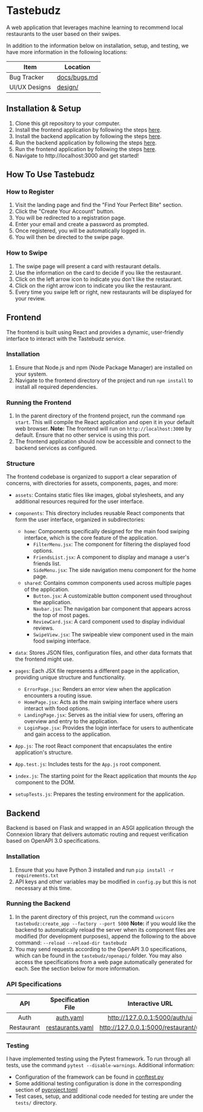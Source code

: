 # Tastebudz
A web application that leverages machine learning to recommend local restaurants to the user based on their swipes.

In addition to the information below on installation, setup, and testing, we have more information in the following locations:

| Item | Location |
| --- | --- |
| Bug Tracker | [docs/bugs.md](docs/bugs.md) |
| UI/UX Designs | [design/](design/design.md) |

## Installation & Setup
1. Clone this git repository to your computer.
2. Install the frontend application by following the steps [here](#installation).
3. Install the backend application by following the steps [here](#installation-1).
4. Run the backend application by following the steps [here](#running-the-backend).
5. Run the frontend application by following the steps [here](#running-the-frontend).
6. Navigate to http://localhost:3000 and get started!

## How To Use Tastebudz

### How to Register
  1. Visit the landing page and find the "Find Your Perfect Bite" section.
  2. Click the "Create Your Account" button.
  3. You will be redirected to a registration page.
  4. Enter your email and create a password as prompted.
  5. Once registered, you will be automatically logged in.
  6. You will then be directed to the swipe page.

### How to Swipe
  1. The swipe page will present a card with restaurant details.
  2. Use the information on the card to decide if you like the restaurant.
  3. Click on the left arrow icon to indicate you don't like the restaurant.
  4. Click on the right arrow icon to indicate you like the restaurant.
  5. Every time you swipe left or right, new restaurants will be displayed for your review.

## Frontend
The frontend is built using React and provides a dynamic, user-friendly interface to interact with the Tastebudz service.

### Installation
  1. Ensure that Node.js and npm (Node Package Manager) are installed on your system.
  2. Navigate to the frontend directory of the project and run `npm install` to install all required dependencies.

### Running the Frontend
  1. In the parent directory of the frontend project, run the command `npm start`. This will compile the React application and open it in your default web browser.
  __Note:__ The frontend will run on `http://localhost:3000` by default. Ensure that no other service is using this port. 
  2. The frontend application should now be accessible and connect to the backend services as configured.
### Structure
The frontend codebase is organized to support a clear separation of concerns, with directories for assets, components, pages, and more:
- `assets`: Contains static files like images, global stylesheets, and any additional resources required for the user interface.
- `components`: This directory includes reusable React components that form the user interface, organized in subdirectories:
  - `home`: Components specifically designed for the main food swiping interface, which is the core feature of the application.
    - `FilterMenu.jsx`: The component for filtering the displayed food options.
    - `FriendsList.jsx`: A component to display and manage a user's friends list.
    - `SideMenu.jsx`: The side navigation menu component for the home page.
  - `shared`: Contains common components used across multiple pages of the application.
    - `Button.jsx`: A customizable button component used throughout the application.
    - `Navbar.jsx`: The navigation bar component that appears across the top of most pages.
    - `ReviewCard.jsx`: A card component used to display individual reviews.
    - `SwipeView.jsx`: The swipeable view component used in the main food swiping interface.

- `data`: Stores JSON files, configuration files, and other data formats that the frontend might use.

- `pages`: Each JSX file represents a different page in the application, providing unique structure and functionality.
  - `ErrorPage.jsx`: Renders an error view when the application encounters a routing issue.
  - `HomePage.jsx`: Acts as the main swiping interface where users interact with food options.
  - `LandingPage.jsx`: Serves as the initial view for users, offering an overview and entry to the application.
  - `LoginPage.jsx`: Provides the login interface for users to authenticate and gain access to the application.

- `App.js`: The root React component that encapsulates the entire application's structure.

- `App.test.js`: Includes tests for the `App.js` root component.

- `index.js`: The starting point for the React application that mounts the `App` component to the DOM.

- `setupTests.js`: Prepares the testing environment for the application.

## Backend
Backend is based on Flask and wrapped in an ASGI application through the Connexion library that delivers automatic routing and request verification based on OpenAPI 3.0 specifications.

### Installation
  1. Ensure that you have Python 3 installed and run `pip install -r requirements.txt`
  2. API keys and other variables may be modified in `config.py` but this is not necessary at this time.

### Running the Backend
  1. In the parent directory of this project, run the command `uvicorn tastebudz:create_app --factory --port 5000`
  __Note:__ if you would like the backend to automatically reload the server when its component files are modified (for development purposes), append the following to the above command: `--reload --reload-dir tastebudz`
  2. You may send requests according to the OpenAPI 3.0 specifications, which can be found in the `tastebudz/openapi/` folder. You may also access the specifications from a web page automatically generated for each. See the section below for more information.

### API Specifications
| API | Specification File | Interactive URL |
| :--: | :--: | :--: |
| Auth | [auth.yaml](./tastebudz/openapi/auth.yaml) | http://127.0.0.1:5000/auth/ui |
| Restaurant | [restaurants.yaml](./tastebudz/openapi/restaurants.yaml) | http://127.0.0.1:5000/restaurant/ui |

### Testing
I have implemented testing using the Pytest framework. To run through all tests, use the command `pytest --disable-warnings`. Additional information:
- Configuration of the framework can be found in [conftest.py](conftest.py)
- Some additional testing configuration is done in the corresponding section of [pyproject.toml](pyproject.toml)
- Test cases, setup, and additional code needed for testing are under the `tests/` directory.

